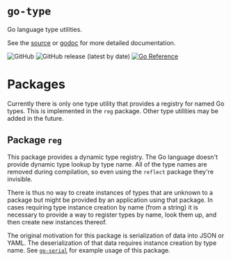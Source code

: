 # `go-type`

Go language type utilities.

See the [source](https://github.com/madkins23/go-type)
or [godoc](https://godoc.org/github.com/madkins23/go-type) for more detailed documentation.

![GitHub](https://img.shields.io/github/license/madkins23/go-type)
![GitHub release (latest by date)](https://img.shields.io/github/v/release/madkins23/go-type)
[![Go Reference](https://pkg.go.dev/badge/github.com/madkins23/go-type.svg)](https://pkg.go.dev/github.com/madkins23/go-type)

# Packages

Currently there is only one type utility that provides a registry for named Go types.
This is implemented in the `reg` package.
Other type utilities may be added in the future.

## Package `reg`

This package provides a dynamic type registry.
The Go language doesn't provide dynamic type lookup by type name.
All of the type names are removed during compilation,
so even using the `reflect` package they're invisible.

There is thus no way to create instances of types that are unknown to a package
but might be provided by an application using that package.
In cases requiring type instance creation by name (from a string)
it is necessary to provide a way to register types by name,
look them up, and then create new instances thereof.

The original motivation for this package is serialization of data
into JSON or YAML.
The deserialization of that data requires instance creation by type name.
See [`go-serial`](https://github.com/madkins23/go-serial)
for example usage of this package.